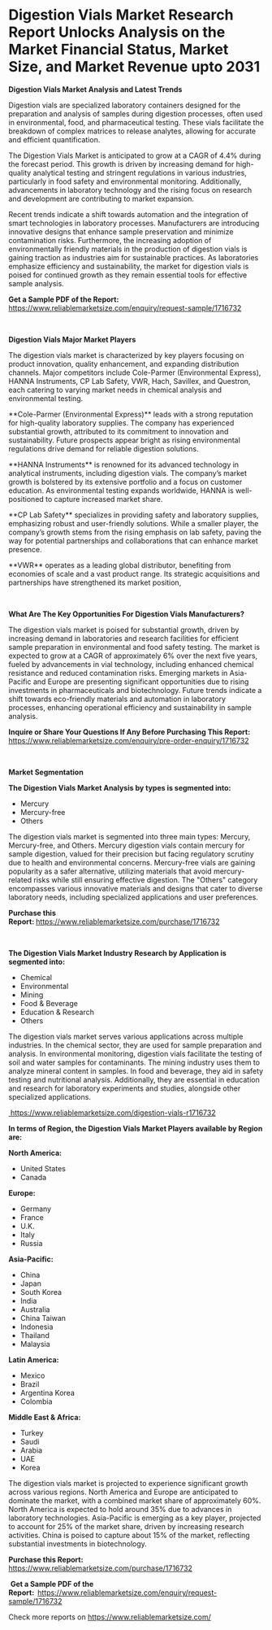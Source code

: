 <p><h1>Digestion Vials Market Research Report Unlocks Analysis on the Market Financial Status, Market Size, and Market Revenue upto 2031</h1></p><p><strong>Digestion Vials Market Analysis and Latest Trends</strong></p>
<p><p>Digestion vials are specialized laboratory containers designed for the preparation and analysis of samples during digestion processes, often used in environmental, food, and pharmaceutical testing. These vials facilitate the breakdown of complex matrices to release analytes, allowing for accurate and efficient quantification.</p><p>The Digestion Vials Market is anticipated to grow at a CAGR of 4.4% during the forecast period. This growth is driven by increasing demand for high-quality analytical testing and stringent regulations in various industries, particularly in food safety and environmental monitoring. Additionally, advancements in laboratory technology and the rising focus on research and development are contributing to market expansion.</p><p>Recent trends indicate a shift towards automation and the integration of smart technologies in laboratory processes. Manufacturers are introducing innovative designs that enhance sample preservation and minimize contamination risks. Furthermore, the increasing adoption of environmentally friendly materials in the production of digestion vials is gaining traction as industries aim for sustainable practices. As laboratories emphasize efficiency and sustainability, the market for digestion vials is poised for continued growth as they remain essential tools for effective sample analysis.</p></p>
<p><strong>Get a Sample PDF of the Report:&nbsp;</strong> <a href="https://www.reliablemarketsize.com/enquiry/request-sample/1716732?utm_campaign=1845&utm_medium=2&utm_source=Github&utm_content=ia&utm_term=28122024&utm_id=digestion-vials">https://www.reliablemarketsize.com/enquiry/request-sample/1716732</a></p>
<p>&nbsp;</p>
<p><strong>Digestion Vials Major Market Players</strong></p>
<p><p>The digestion vials market is characterized by key players focusing on product innovation, quality enhancement, and expanding distribution channels. Major competitors include Cole-Parmer (Environmental Express), HANNA Instruments, CP Lab Safety, VWR, Hach, Savillex, and Questron, each catering to varying market needs in chemical analysis and environmental testing.</p><p>**Cole-Parmer (Environmental Express)** leads with a strong reputation for high-quality laboratory supplies. The company has experienced substantial growth, attributed to its commitment to innovation and sustainability. Future prospects appear bright as rising environmental regulations drive demand for reliable digestion solutions.</p><p>**HANNA Instruments** is renowned for its advanced technology in analytical instruments, including digestion vials. The company’s market growth is bolstered by its extensive portfolio and a focus on customer education. As environmental testing expands worldwide, HANNA is well-positioned to capture increased market share.</p><p>**CP Lab Safety** specializes in providing safety and laboratory supplies, emphasizing robust and user-friendly solutions. While a smaller player, the company’s growth stems from the rising emphasis on lab safety, paving the way for potential partnerships and collaborations that can enhance market presence.</p><p>**VWR** operates as a leading global distributor, benefiting from economies of scale and a vast product range. Its strategic acquisitions and partnerships have strengthened its market position,</p></p>
<p>&nbsp;</p>
<p><strong>What Are The Key Opportunities For Digestion Vials Manufacturers?</strong></p>
<p><p>The digestion vials market is poised for substantial growth, driven by increasing demand in laboratories and research facilities for efficient sample preparation in environmental and food safety testing. The market is expected to grow at a CAGR of approximately 6% over the next five years, fueled by advancements in vial technology, including enhanced chemical resistance and reduced contamination risks. Emerging markets in Asia-Pacific and Europe are presenting significant opportunities due to rising investments in pharmaceuticals and biotechnology. Future trends indicate a shift towards eco-friendly materials and automation in laboratory processes, enhancing operational efficiency and sustainability in sample analysis.</p></p>
<p><strong>Inquire or Share Your Questions If Any Before Purchasing This Report:</strong> <a href="https://www.reliablemarketsize.com/enquiry/pre-order-enquiry/1716732?utm_campaign=1845&utm_medium=2&utm_source=Github&utm_content=ia&utm_term=28122024&utm_id=digestion-vials">https://www.reliablemarketsize.com/enquiry/pre-order-enquiry/1716732</a></p>
<p>&nbsp;</p>
<p><strong>Market Segmentation</strong></p>
<p><strong>The Digestion Vials Market Analysis by types is segmented into:</strong></p>
<p><ul><li>Mercury</li><li>Mercury-free</li><li>Others</li></ul></p>
<p><p>The digestion vials market is segmented into three main types: Mercury, Mercury-free, and Others. Mercury digestion vials contain mercury for sample digestion, valued for their precision but facing regulatory scrutiny due to health and environmental concerns. Mercury-free vials are gaining popularity as a safer alternative, utilizing materials that avoid mercury-related risks while still ensuring effective digestion. The "Others" category encompasses various innovative materials and designs that cater to diverse laboratory needs, including specialized applications and user preferences.</p></p>
<p><strong>Purchase this Report:&nbsp;</strong><a href="https://www.reliablemarketsize.com/purchase/1716732?utm_campaign=1845&utm_medium=2&utm_source=Github&utm_content=ia&utm_term=28122024&utm_id=digestion-vials">https://www.reliablemarketsize.com/purchase/1716732</a></p>
<p>&nbsp;</p>
<p><strong>The Digestion Vials Market Industry Research by Application is segmented into:</strong></p>
<p><ul><li>Chemical</li><li>Environmental</li><li>Mining</li><li>Food & Beverage</li><li>Education & Research</li><li>Others</li></ul></p>
<p><p>The digestion vials market serves various applications across multiple industries. In the chemical sector, they are used for sample preparation and analysis. In environmental monitoring, digestion vials facilitate the testing of soil and water samples for contaminants. The mining industry uses them to analyze mineral content in samples. In food and beverage, they aid in safety testing and nutritional analysis. Additionally, they are essential in education and research for laboratory experiments and studies, alongside other specialized applications.</p></p>
<p><a href="https://www.reliablemarketsize.com/digestion-vials-r1716732?utm_campaign=1845&utm_medium=2&utm_source=Github&utm_content=ia&utm_term=28122024&utm_id=digestion-vials">&nbsp;https://www.reliablemarketsize.com/digestion-vials-r1716732</a></p>
<p><strong>In terms of Region, the Digestion Vials Market Players available by Region are:</strong></p>
<p>
    <p> <strong> North America: </strong>
        <ul>
            <li>United States</li>
            <li>Canada</li>
        </ul>
        </p> 
    <p> <strong> Europe: </strong>
        <ul>
            <li>Germany</li>
            <li>France</li>
            <li>U.K.</li>
            <li>Italy</li>
            <li>Russia</li>
        </ul>
        </p> 
    <p> <strong> Asia-Pacific: </strong>
        <ul>
            <li>China</li>
            <li>Japan</li>
            <li>South Korea</li>
            <li>India</li>
            <li>Australia</li>
            <li>China Taiwan</li>
            <li>Indonesia</li>
            <li>Thailand</li>
            <li>Malaysia</li>
        </ul>
        </p> 
    <p> <strong> Latin America: </strong>
        <ul>
            <li>Mexico</li>
            <li>Brazil</li>
            <li>Argentina Korea</li>
            <li>Colombia</li>
        </ul>
        </p> 
    <p> <strong> Middle East & Africa: </strong>
        <ul>
            <li>Turkey</li>
            <li>Saudi</li>
            <li>Arabia</li>
            <li>UAE</li>
            <li>Korea</li>
        </ul>
    </p>
    </p>
<p><p>The digestion vials market is projected to experience significant growth across various regions. North America and Europe are anticipated to dominate the market, with a combined market share of approximately 60%. North America is expected to hold around 35% due to advances in laboratory technologies. Asia-Pacific is emerging as a key player, projected to account for 25% of the market share, driven by increasing research activities. China is poised to capture about 15% of the market, reflecting substantial investments in biotechnology.</p></p>
<p><strong>Purchase this Report: </strong><a href="https://www.reliablemarketsize.com/purchase/1716732?utm_campaign=1845&utm_medium=2&utm_source=Github&utm_content=ia&utm_term=28122024&utm_id=digestion-vials">https://www.reliablemarketsize.com/purchase/1716732</a></p>
<p>&nbsp;<strong>Get a Sample PDF of the Report:&nbsp;&nbsp;</strong><a href="https://www.reliablemarketsize.com/enquiry/request-sample/1716732?utm_campaign=1845&utm_medium=2&utm_source=Github&utm_content=ia&utm_term=28122024&utm_id=digestion-vials">https://www.reliablemarketsize.com/enquiry/request-sample/1716732</a></p>
<p><strong></strong></p>
<p>Check more reports on <a href="https://www.reliablemarketsize.com/?utm_campaign=1845&utm_medium=2&utm_source=Github&utm_content=ia&utm_term=28122024&utm_id=digestion-vials">https://www.reliablemarketsize.com/</a></p>